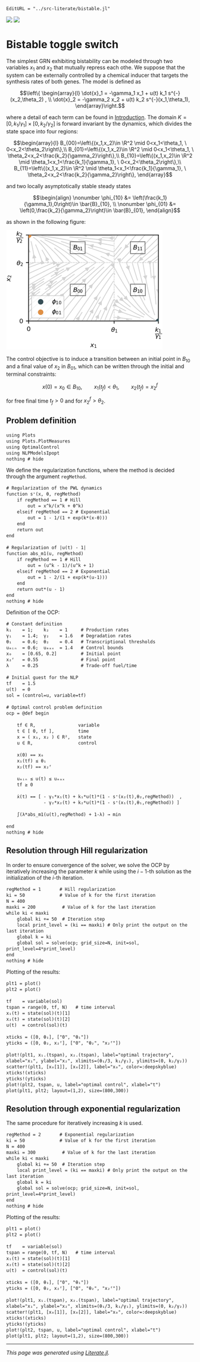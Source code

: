 ```@meta
EditURL = "../src-literate/bistable.jl"
```

[![](https://mybinder.org/badge_logo.svg)](tata/notebooks/bistable.ipynb)
[![](https://img.shields.io/badge/show-nbviewer-579ACA.svg)](tata/notebooks/bistable.ipynb)

# Bistable toggle switch

The simplest GRN exhibiting bistability can be modeled through two variables $x_1$ and $x_2$ that mutually repress each othe. We suppose that the system can be externally controlled by a chemical inducer that targets the synthesis rates of both genes. The model is defined as
```math
\left\{ \begin{array}{l}
\dot{x}_1 = -\gamma_1 x_1 + u(t) k_1 s^{-}(x_2,\theta_2) , \\
\dot{x}_2 = -\gamma_2 x_2 + u(t) k_2  s^{-}(x_1,\theta_1),
\end{array}\right.
```
where a detail of each term can be found in [Introduction](index.md#context). The domain $K=[0,k_1 / \gamma_1]\times [0,k_2 / \gamma_2]$ is forward invariant by the dynamics, which divides the state space into four regions:
```math
\begin{array}{l}
B_{00}=\left\{(x_1,x_2)\in \R^2 \mid 0<x_1<\theta_1, \ 0<x_2<\theta_2\right\},\\
B_{01}=\left\{(x_1,x_2)\in \R^2 \mid 0<x_1<\theta_1, \ \theta_2<x_2<\frac{k_2}{\gamma_2}\right\},\\
B_{10}=\left\{(x_1,x_2)\in \R^2 \mid \theta_1<x_1<\frac{k_1}{\gamma_1}, \ 0<x_2<\theta_2\right\},\\
B_{11}=\left\{(x_1,x_2)\in \R^2 \mid \theta_1<x_1<\frac{k_1}{\gamma_1}, \ \theta_2<x_2<\frac{k_2}{\gamma_2}\right\},
\end{array}
```
and two locally asymptotically stable steady states
```math
\begin{align}
    \nonumber \phi_{10} &= \left(\frac{k_1}{\gamma_1},0\right)\in \bar{B}_{10}, \\
    \nonumber \phi_{01} &= \left(0,\frac{k_2}{\gamma_2}\right)\in \bar{B}_{01},
\end{align}
```
as shown in the following figure:

![Alt Text](bistable.png)

The control objective is to induce a transition between an initial point in $B_{10}$ and a final value of $x_2$ in $B_{01}$, which can be written through the initial and terminal constraints:
```math
    x(0) = x_0 \in B_{10}, \qquad x_1(t_f) < \theta_1, \qquad x_2(t_f) = x_2^f
```
for free final time $t_f > 0$ and for $x_2^f > \theta_2$.

## Problem definition

````@example bistable
using Plots
using Plots.PlotMeasures
using OptimalControl
using NLPModelsIpopt
nothing # hide
````

We define the regularization functions, where the method is decided through the argument `regMethod`.

````@example bistable
# Regularization of the PWL dynamics
function s⁺(x, θ, regMethod)
    if regMethod == 1 # Hill
        out = x^k/(x^k + θ^k)
    elseif regMethod == 2 # Exponential
        out = 1 - 1/(1 + exp(k*(x-θ)))
    end
    return out
end

# Regularization of |u(t) - 1|
function abs_m1(u, regMethod)
    if regMethod == 1 # Hill
        out = (u^k - 1)/(u^k + 1)
    elseif regMethod == 2 # Exponential
        out = 1 - 2/(1 + exp(k*(u-1)))
    end
    return out*(u - 1)
end
nothing # hide
````

Definition of the OCP:

````@example bistable
# Constant definition
k₁    = 1;    k₂    = 1     # Production rates
γ₁    = 1.4;  γ₂    = 1.6   # Degradation rates
θ₁    = 0.6;  θ₂    = 0.4   # Transcriptional thresholds
uₘᵢₙ  = 0.6;  uₘₐₓ  = 1.4   # Control bounds
x₀    = [0.65, 0.2]         # Initial point
x₂ᶠ   = 0.55                # Final point
λ     = 0.25                # Trade-off fuel/time

# Initial guest for the NLP
tf    = 1.5
u(t)  = 0
sol = (control=u, variable=tf)

# Optimal control problem definition
ocp = @def begin

    tf ∈ R,                variable
    t ∈ [ 0, tf ],         time
    x = ( x₁, x₂ ) ∈ R²,   state
    u ∈ R,                 control

    x(0) == x₀
    x₁(tf) ≤ θ₁
    x₂(tf) == x₂ᶠ

    uₘᵢₙ ≤ u(t) ≤ uₘₐₓ
    tf ≥ 0

    ẋ(t) == [ - γ₁*x₁(t) + k₁*u(t)*(1 - s⁺(x₂(t),θ₂,regMethod))  ,
              - γ₂*x₂(t) + k₂*u(t)*(1 - s⁺(x₁(t),θ₁,regMethod)) ]

    ∫(λ*abs_m1(u(t),regMethod) + 1-λ) → min

end
nothing # hide
````

## Resolution through Hill regularization

In order to ensure convergence of the solver, we solve the OCP by iteratively increasing the parameter $k$ while using the $i-1$-th solution as the initialization of the $i$-th iteration.

````@example bistable
regMethod = 1       # Hill regularization
ki = 50             # Value of k for the first iteration
N = 400
maxki = 200          # Value of k for the last iteration
while ki < maxki
    global ki += 50  # Iteration step
    local print_level = (ki == maxki) # Only print the output on the last iteration
    global k = ki
    global sol = solve(ocp; grid_size=N, init=sol, print_level=4*print_level)
end
nothing # hide
````

Plotting of the results:

````@example bistable
plt1 = plot()
plt2 = plot()

tf    = variable(sol)
tspan = range(0, tf, N)   # time interval
x₁(t) = state(sol)(t)[1]
x₂(t) = state(sol)(t)[2]
u(t)  = control(sol)(t)

xticks = ([0, θ₁], ["0", "θ₁"])
yticks = ([0, θ₂, x₂ᶠ], ["0", "θ₂", "x₂ᶠ"])

plot!(plt1, x₁.(tspan), x₂.(tspan), label="optimal trajectory", xlabel="x₁", ylabel="x₂", xlimits=(θ₁/3, k₁/γ₁), ylimits=(0, k₂/γ₂))
scatter!(plt1, [x₀[1]], [x₀[2]], label="x₀", color=:deepskyblue)
xticks!(xticks)
yticks!(yticks)
plot!(plt2, tspan, u, label="optimal control", xlabel="t")
plot(plt1, plt2; layout=(1,2), size=(800,300))
````

## Resolution through exponential regularization

The same procedure for iteratively increasing $k$ is used.

````@example bistable
regMethod = 2       # Exponential regularization
ki = 50             # Value of k for the first iteration
N = 400
maxki = 300          # Value of k for the last iteration
while ki < maxki
    global ki += 50  # Iteration step
    local print_level = (ki == maxki) # Only print the output on the last iteration
    global k = ki
    global sol = solve(ocp; grid_size=N, init=sol, print_level=4*print_level)
end
nothing # hide
````

Plotting of the results:

````@example bistable
plt1 = plot()
plt2 = plot()

tf    = variable(sol)
tspan = range(0, tf, N)   # time interval
x₁(t) = state(sol)(t)[1]
x₂(t) = state(sol)(t)[2]
u(t)  = control(sol)(t)

xticks = ([0, θ₁], ["0", "θ₁"])
yticks = ([0, θ₂, x₂ᶠ], ["0", "θ₂", "x₂ᶠ"])

plot!(plt1, x₁.(tspan), x₂.(tspan), label="optimal trajectory", xlabel="x₁", ylabel="x₂", xlimits=(θ₁/3, k₁/γ₁), ylimits=(0, k₂/γ₂))
scatter!(plt1, [x₀[1]], [x₀[2]], label="x₀", color=:deepskyblue)
xticks!(xticks)
yticks!(yticks)
plot!(plt2, tspan, u, label="optimal control", xlabel="t")
plot(plt1, plt2; layout=(1,2), size=(800,300))
````

---

*This page was generated using [Literate.jl](https://github.com/fredrikekre/Literate.jl).*

